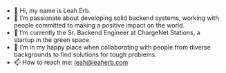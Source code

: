 - 👋  Hi, my name is Leah Erb.
- 👀  I’m passionate about developing solid backend systems, working with people committed to making a positive impact on the world.
- 🌱  I’m currently the Sr. Backend Engineer at ChargeNet Stations, a startup in the green space.
- 💞️  I’m in my happy place when collaborating with people from diverse backgrounds to find solutions for tough problems.
- 📫  How to reach me: leah@leaherb.com

<!---
leaherb/leaherb is a ✨ special ✨ repository because its `README.md` (this file) appears on your GitHub profile.
You can click the Preview link to take a look at your changes.
--->
